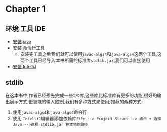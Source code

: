 # Chapter 1

## 环境 工具 IDE

- [安装 java](https://lift.cs.princeton.edu/java/linux/)
- [安装 命令行工具](https://lift.cs.princeton.edu/java/linux/)
  - 安装完工具之后我们就可以使用`javac-algs4`和`java-algs4`这两个工具,这两个工具已经导入本书所需的标准库`stdlib.jar`,我们可以直接使用
- [安装 IntelliJ](https://lift.cs.princeton.edu/java/linux/)

## stdlib

在这本书中,作者已经预先完成一些`I/O`库,这些库比标准库有更多的功能,很好的输出展示方式,更智能的输入控制,我们有多种方式来使用,推荐的两种方式:

1. 使用`javac-algs4`和`java-algs4`命令行
2. 使用 `IntelliJ`编辑器添加依赖库`File --> Project Struct --> 点击 + 选择 Java -->选择 stdlib.jar 在本地的路径`